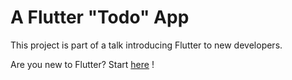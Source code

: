 
# A Flutter "Todo" App

This project is part of a talk introducing Flutter to new developers.

Are you new to Flutter? Start [here](https://flutter.io/) !



